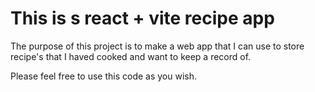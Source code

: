 # This is s react + vite recipe app

The purpose of this project is to make a web app that I can use to store recipe's that I haved cooked and want to keep a record of.

Please feel free to use this code as you wish.
